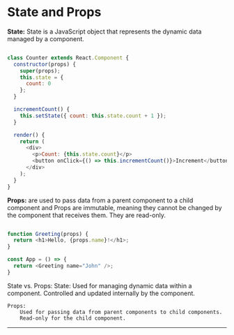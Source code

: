 # State and Props


**State:** State is a JavaScript object that represents the dynamic data managed by a component.

```js

class Counter extends React.Component {
  constructor(props) {
    super(props);
    this.state = {
      count: 0
    };
  }

  incrementCount() {
    this.setState({ count: this.state.count + 1 });
  }

  render() {
    return (
      <div>
        <p>Count: {this.state.count}</p>
        <button onClick={() => this.incrementCount()}>Increment</button>
      </div>
    );
  }
}


```

**Props:** are used to pass data from a parent component to a child component and Props are immutable, meaning they cannot be changed by the component that receives them. They are read-only.

```js

function Greeting(props) {
  return <h1>Hello, {props.name}!</h1>;
}

const App = () => {
  return <Greeting name="John" />;
}

```

State vs. Props:
	State:
		Used for managing dynamic data within a component.
		Controlled and updated internally by the component.


	Props:
		Used for passing data from parent components to child components.
		Read-only for the child component.

<hr>